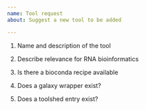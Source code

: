 ```yaml
---
name: Tool request
about: Suggest a new tool to be added

---
```


1. Name and description of the tool

2. Describe relevance for RNA bioinformatics

3. Is there a bioconda recipe available

4. Does a galaxy wrapper exist?

5. Does a toolshed entry exist?
